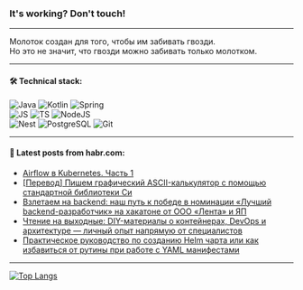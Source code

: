 ### It's working? Don't touch!

---
Молоток создан для того, чтобы им забивать гвозди. <br>
Но это не значит, что гвозди можно забивать только молотком.

---

#### 🛠️ Technical stack:

![Java](https://img.shields.io/badge/Java-informational?logo=Oracle&style=flat&logoColor=white&color=FF4500)
![Kotlin](https://img.shields.io/badge/Kotlin-informational?logo=Kotlin&style=flat&logoColor=white&color=774D97)
![Spring](https://img.shields.io/badge/SpringBoot-informational?logo=SpringBoot&style=flat&logoColor=white&color=6DB33F) <br>
![JS](https://img.shields.io/badge/JS-informational?logo=javaScript&style=flat&logoColor=black&color=F7Df1E)
![TS](https://img.shields.io/badge/TypeScript-informational?logo=typeScript&style=flat&logoColor=black&color=0667A8)
![NodeJS](https://img.shields.io/badge/NodeJS-informational?logo=node.js&style=flat&logoColor=white&color=70A760) <br>
![Nest](https://img.shields.io/badge/NestJS-informational?logo=NestJS&style=flat&logoColor=white&color=E0234E)
![PostgreSQL](https://img.shields.io/badge/PostgreSQL-informational?logo=PostgreSQL&style=flat&logoColor=white&color=DAA520)
![Git](https://img.shields.io/badge/Git-informational?logo=git&style=flat&logoColor=white&color=778899)

___

#### 💬 Latest posts from habr.com:

<!-- BLOG-POST-LIST:START -->
- [Airflow в Kubernetes. Часть 1](https://habr.com/ru/articles/769098/?utm_source=habrahabr&utm_medium=rss&utm_campaign=769098)
- [[Перевод] Пишем графический ASCII-калькулятор с помощью стандартной библиотеки Си](https://habr.com/ru/companies/ruvds/articles/768706/?utm_source=habrahabr&utm_medium=rss&utm_campaign=768706)
- [Взлетаем на backend: наш путь к победе в номинации «Лучший backend-разработчик» на хакатоне от ООО «Лента» и ЯП](https://habr.com/ru/articles/769088/?utm_source=habrahabr&utm_medium=rss&utm_campaign=769088)
- [Чтение на выходные: DIY-материалы о контейнерах, DevOps и архитектуре — личный опыт напрямую от специалистов](https://habr.com/ru/companies/beeline_cloud/articles/769034/?utm_source=habrahabr&utm_medium=rss&utm_campaign=769034)
- [Практическое руководство по созданию Helm чарта или как избавиться от рутины при работе с YAML манифестами](https://habr.com/ru/articles/769046/?utm_source=habrahabr&utm_medium=rss&utm_campaign=769046)
<!-- BLOG-POST-LIST:END -->

---
[![Top Langs](https://github-readme-stats-git-master-advtsetting-gmailcom.vercel.app/api/top-langs/?username=zloylis&langs_count=10&hide_title=false&title_color=e6edf3&size_weight=0.5&count_weight=0.5&layout=compact&hide_border=true&theme=dracula)](https://github.com/zloylis)

<!-- ![GitHub stats](https://github-readme-stats-git-master-advtsetting-gmailcom.vercel.app/api?username=zloylis&show_icons=true&hide_border=true&theme=dracula&hide_title=true&include_all_commits=true&count_private=true&hide=contribs&hide_rank=true) -->
